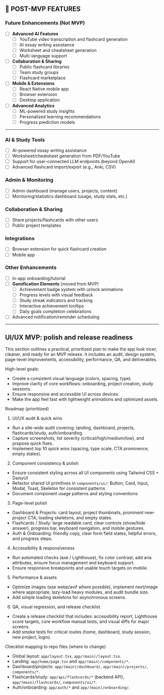 ## 🔮 POST-MVP FEATURES

### Future Enhancements (Not MVP)

- [ ] **Advanced AI Features**
  - [ ] YouTube video transcription and flashcard generation
  - [ ] AI essay writing assistance
  - [ ] Worksheet and cheatsheet generation
  - [ ] Multi-language support
- [ ] **Collaboration & Sharing**
  - [ ] Public flashcard libraries
  - [ ] Team study groups
  - [ ] Flashcard marketplace
- [ ] **Mobile & Extensions**
  - [ ] React Native mobile app
  - [ ] Browser extension
  - [ ] Desktop application
- [ ] **Advanced Analytics**
  - [ ] ML-powered study insights
  - [ ] Personalized learning recommendations
  - [ ] Progress prediction models

---

### AI & Study Tools

- [ ] AI-powered essay writing assistance
- [ ] Worksheet/cheatsheet generation from PDF/YouTube
- [ ] Support for user-connected LLM endpoints (beyond OpenAI)
- [ ] Advanced flashcard import/export (e.g., Anki, CSV)

### Admin & Monitoring

- [ ] Admin dashboard (manage users, projects, content)
- [ ] Monitoring/statistics dashboard (usage, study stats, etc.)

### Collaboration & Sharing

- [ ] Share projects/flashcards with other users
- [ ] Public project templates

### Integrations

- [ ] Browser extension for quick flashcard creation
- [ ] Mobile app

### Other Enhancements

- [ ] In-app onboarding/tutorial
- [ ] **Gamification Elements** (moved from MVP)
  - [ ] Achievement badge system with unlock animations
  - [ ] Progress levels with visual feedback
  - [ ] Study streak indicators and tracking
  - [ ] Interactive achievement tooltips
  - [ ] Daily goals completion celebrations
- [ ] Advanced notification/reminder scheduling

---

## UI/UX MVP: polish and release readiness

This section outlines a practical, prioritized plan to make the app look nicer, cleaner, and ready for an MVP release. It includes an audit, design system, page-level improvements, accessibility, performance, QA, and deliverables.

High-level goals:

- Create a consistent visual language (colors, spacing, type).
- Improve clarity of core workflows: onboarding, project creation, study sessions.
- Ensure responsive and accessible UI across devices.
- Make the app feel fast with lightweight animations and optimized assets.

Roadmap (prioritized)

1. UI/UX audit & quick wins

- Run a site-wide audit covering: landing, dashboard, projects, flashcards/study, auth/onboarding.
- Capture screenshots, list severity (critical/high/medium/low), and propose quick fixes.
- Implement top 10 quick wins (spacing, type scale, CTA prominence, empty states).

2. Component consistency & polish

- Ensure consistent styling across all UI components using Tailwind CSS + DaisyUI
- Refactor shared UI primitives in `components/ui/`: Button, Card, Input, Modal, Toast, Skeleton for consistent patterns
- Document component usage patterns and styling conventions

3. Page-level polish

- Dashboard & Projects: card layout, project thumbnails, prominent new-project CTA, loading skeletons, and empty states.
- Flashcards / Study: large readable card, clear controls (show/hide answer), progress bar, keyboard navigation, and mobile gestures.
- Auth & Onboarding: friendly copy, clear form field states, helpful errors, and progress steps.

4. Accessibility & responsiveness

- Run automated checks (axe / Lighthouse), fix color contrast, add aria attributes, ensure focus management and keyboard support.
- Ensure responsive breakpoints and usable touch targets on mobile.

5. Performance & assets

- Optimize images (use webp/avif where possible), implement next/image where appropriate, lazy-load heavy modules, and audit bundle size.
- Add simple loading skeletons for asynchronous screens.

6. QA, visual regression, and release checklist

- Create a release checklist that includes: accessibility report, Lighthouse score targets, core workflow manual tests, and visual diffs for major screens.
- Add smoke tests for critical routes (home, dashboard, study session, new project, login).

Checklist mapping to repo files (where to change)

- Global layout: `app/layout.tsx`, `app/(main)/layout.tsx`.
- Landing: `app/home/page.tsx` and `app/(main)/components/*`.
- Dashboard/projects: `app/(main)/dashboard/`, `app/(main)/projects/`, `components/*`.
- Flashcards/study: `app/api/flashcards/*` (backend API), `app/(main)/flashcards/`, `components/ui/*`.
- Auth/onboarding: `app/auth/*` and `app/(main)/onboarding/`.

